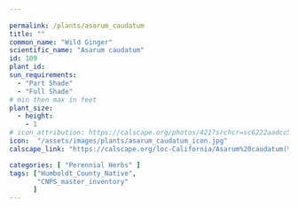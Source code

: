 ```yaml
---
 
permalink: /plants/asarum_caudatum
title: ""
common_name: "Wild Ginger"
scientific_name: "Asarum caudatum"
id: 109 
plant_id: 
sun_requirements:
  - "Part Shade"
  - "Full Shade"
# min then max in feet
plant_size:
  - height: 
    - 1
# icon_attribution: https://calscape.org/photos/421?srchcr=sc6222aadcc5a07 
icon:  "/assets/images/plants/asarum_caudatum_icon.jpg"
calscape_link: "https://calscape.org/loc-California/Asarum%20caudatum(%20)"

categories: [ "Perennial Herbs" ]
tags: ["Humboldt_County_Native",
       "CNPS_master_inventory"
      ]
---
```

